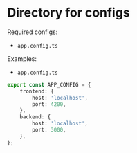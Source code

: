 # Directory for configs

Required configs:
- `app.config.ts`

Examples:

- `app.config.ts`
```typescript
export const APP_CONFIG = {
    frontend: {
        host: 'localhost',
        port: 4200,
    },
    backend: {
        host: 'localhost',
        port: 3000,
    },
};
```
